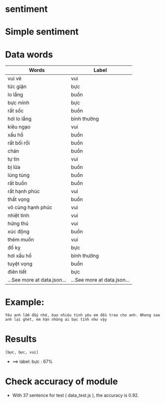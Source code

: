 # sentiment
# Simple sentiment
# Data words
|Words|Label|
|-----|-----|
|vui vẻ|vui|
|tức giận|bực|
|lo lắng|buồn|
|bực mình|bực|
|rất sốc|buồn|
|hơi lo lắng|bình thường|
|kiêu ngạo|vui|
|xấu hổ|buồn|
|rất bối rối|buồn|
|chán|buồn|
|tự tin|vui|
|bị lừa|buồn|
|lúng túng|buồn|
|rất buồn|buồn|
|rất hạnh phúc|vui|
|thất vọng|buồn|
|vô cùng hạnh phúc|vui|
|nhiệt tình|vui|
|hứng thú|vui|
|xúc động|buồn|
|thèm muốn|vui|
|đố kỵ|bực|
|hơi xấu hổ|bình thường|
|tuyệt vọng|buồn|
|điên tiết|bực|
|...See more at data.json...|...See more at data.json...|
# Example:
``` Yêu anh lắm đấy nhé, bao nhiêu tình yêu em đều trao cho anh. Nhưng sao anh lại ghét, em hận những ai bạc tình như vậy ```
# Results
``` [bực, bực, vui] ```
- ==> label: bực : 67%
# Check accuracy of module
- With 37 sentence for test ( data_test.js ), the accuracy is 0.92.